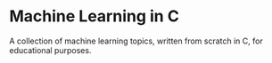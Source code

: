 # Machine Learning in C
A collection of machine learning topics, written from scratch in C, for educational purposes.
